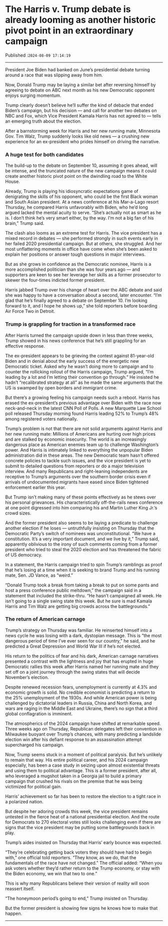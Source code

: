 # The Harris v. Trump debate is already looming as another historic pivot point in an extraordinary campaign

Published :`2024-08-09 17:14:19`

---

President Joe Biden had banked on June’s presidential debate turning around a race that was slipping away from him.

Now, Donald Trump may be laying a similar bet after reversing himself by agreeing to debate on ABC next month as his new Democratic opponent enjoys surging momentum.

Trump clearly doesn’t believe he’ll suffer the kind of debacle that ended Biden’s campaign, but his decision — and call for another two debates on NBC and Fox, which Vice President Kamala Harris has not agreed to — tells an emerging truth about the election.

After a barnstorming week for Harris and her new running mate, Minnesota Gov. Tim Walz, Trump suddenly looks like old news — a crushing new experience for an ex-president who prides himself on driving the narrative.

### A huge test for both candidates

The build-up to the debate on September 10, assuming it goes ahead, will be intense, and the truncated nature of the new campaign means it could create another historic pivot point on the dwindling road to the White House.

Already, Trump is playing his idiosyncratic expectations game of denigrating the skills of his opponent, who could be the first Black woman and South Asian president. At a news conference at his Mar-a-Lago resort Thursday, he compared Harris unfavorably with Biden, who he’d long argued lacked the mental acuity to serve. “She’s actually not as smart as he is. I don’t think he’s very smart either, by the way. I’m not a big fan of his brain,” Trump said.

The clash also looms as an extreme test for Harris. The vice president has a mixed record in debates — she performed strongly in such events early in her failed 2020 presidential campaign. But at others, she struggled. And her most unflattering moments in office have come when she’s been asked to explain her positions or answer tough questions in major interviews.

But as she grows in confidence as the Democratic nominee, Harris is a more accomplished politician than she was four years ago — and supporters are keen to see her leverage her skills as a former prosecutor to skewer the four-times indicted former president.

Harris jabbed Trump over his change of heart over the ABC debate and said she was happy to have a conversation about a second, later encounter. “I’m glad that he’s finally agreed to a debate on September 10. I’m looking forward to it, and I hope he shows up,” she told reporters before boarding Air Force Two in Detroit.

### Trump is grappling for traction in a transformed race

After Harris turned the campaign upside down in less than three weeks, Trump showed in his news conference that he’s still grappling for an effective response.

The ex-president appears to be grieving the contest against 81-year-old Biden and in denial about the early success of the energetic new Democratic ticket. Asked why he wasn’t doing more to campaign and to counter the rollicking rollout of the Harris campaign, Trump argued, “I’m leading by a lot and I’m letting their convention go through.” He insisted he hadn’t “recalibrated strategy at all” as he made the same arguments that the US is swamped by open borders and immigrant crime.

But there’s a growing feeling his campaign needs such a reboot. Harris has erased the ex-president’s previous advantage over Biden with the race now neck-and-neck in the latest CNN Poll of Polls. A new Marquette Law School poll released Thursday morning found Harris leading 52% to Trump’s 48% among registered voters nationally.

Trump’s problem is not that there are not solid arguments against Harris and her new running mate: Millions of Americans are hurting over high prices and are stalked by economic insecurity. The world is an increasingly dangerous place as American enemies team up to challenge Washington’s power. And Harris is intimately linked to everything the unpopular Biden administration did in these areas. The new Democratic team hasn’t offered concrete policies to tackle such issues, and the vice president is yet to submit to detailed questions from reporters or do a major television interview. And many Republicans and right-leaning independents are receptive to Trump’s arguments over the southern border crisis even if arrivals of undocumented migrants have eased since Biden tightened enforcement earlier this year.

But Trump isn’t making many of these points effectively as he stews over his personal grievances. His characteristically off-the-rails news conference at one point digressed into him comparing his and Martin Luther King Jr.’s crowd sizes.

And the former president also seems to be laying a predicate to challenge another election if he loses — untruthfully insisting on Thursday that the Democratic Party’s switch of nominees was unconstitutional. “We have a constitution. It’s a very important document, and we live by it,” Trump said, apparently oblivious to the irony of such comments coming from a former president who tried to steal the 2020 election and has threatened the fabric of US democracy.

In a statement, the Harris campaign tried to spin Trump’s ramblings as proof that he’s losing at a time when it is seeking to brand Trump and his running mate, Sen. JD Vance, as “weird.”

“Donald Trump took a break from taking a break to put on some pants and host a press conference public meltdown,” the campaign said in a statement that included the strike-thru. “He hasn’t campaigned all week. He isn’t going to a single swing state this week. But he sure is mad Kamala Harris and Tim Walz are getting big crowds across the battlegrounds.”

### The return of American carnage

Trump’s strategy on Thursday was familiar. He reinserted himself into a news cycle he was losing with a dark, dystopian message. This is “the most dangerous period of time I’ve ever seen for our country,” he said, and he predicted a Great Depression and World War III if he’s not elected.

His return to the politics of fear and his dark, American carnage narratives presented a contrast with the lightness and joy that has erupted in huge Democratic rallies this week after Harris named her running mate and they set off on a joint journey through the swing states that will decide November’s election.

Despite renewed recession fears, unemployment is currently at 4.3% and economic growth is solid. No credible economist is predicting a return to the 25% unemployment of the 1930s. And while American power is being challenged by dictatorial leaders in Russia, China and North Korea, and wars are raging in the Middle East and Ukraine, there’s no sign that a third global conflagration is imminent.

The atmospherics of the 2024 campaign have shifted at remarkable speed. Three weeks ago on Thursday, Republican delegates left their convention in Milwaukee buoyant over Trump’s chances, with many predicting a landslide election win after his defiant response to an assassination attempt supercharged his campaign.

Now, Trump seems stuck in a moment of political paralysis. But he’s unlikely to remain that way. His entire political career, and his 2024 campaign especially, has been a case study in seizing upon almost existential threats and using them to political advantage. This is a former president, after all, who leveraged a mugshot taken in a Georgia jail to build a primary campaign that crushed his rivals on the premise that he was being victimized for political gain.

Harris’ achievement so far has been to restore the election to a tight race in a polarized nation.

But despite her adoring crowds this week, the vice president remains untested in the fierce heat of a national presidential election. And the route for Democrats to 270 electoral votes still looks challenging even if there are signs that the vice president may be putting some battlegrounds back in play.

Trump’s aides insisted on Thursday that Harris’ early bounce was expected.

“They’re celebrating getting back voters they should have had to begin with,” one official told reporters. “They know, as we do, that the fundamentals of the race have not changed.” The official added: “When you ask voters whether they’d rather return to the Trump economy, or stay with the Biden economy, we win that two to one.”

This is why many Republicans believe their version of reality will soon reassert itself.

“The honeymoon period’s going to end,” Trump insisted on Thursday.

But the former president is showing few signs he knows how to make that happen.

---

